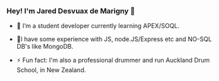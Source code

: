 ### Hey! I'm Jared Desvuax de Marigny 👋

- 🌱 I’m a student developer currently learning APEX/SOQL. 

- 🔭I have some experience with JS, node.JS/Express etc and NO-SQL DB's like MongoDB.

- ⚡ Fun fact: I'm also a professional drummer and run Auckland Drum School, in New Zealand.


<!--
**jared-ddm/jared-ddm** is a ✨ _special_ ✨ repository because its `README.md` (this file) appears on your GitHub profile.

Here are some ideas to get you started:

- 🔭 I’m currently working on ...
- 🌱 I’m currently learning ...
- 👯 I’m looking to collaborate on ...
- 🤔 I’m looking for help with ...
- 💬 Ask me about ...
- 📫 How to reach me: ...
- 😄 Pronouns: ...
- ⚡ Fun fact: ...
-->
